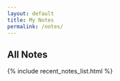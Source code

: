 ```yaml
---
layout: default
title: My Notes
permalink: /notes/
---
```


<h2>All Notes</h2>

{% include recent_notes_list.html %}
